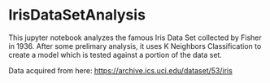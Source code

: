 # IrisDataSetAnalysis
This jupyter notebook analyzes the famous Iris Data Set collected by Fisher in 1936. After some prelimary analysis, it uses K Neighbors Classification to create a model which is tested against a portion of the data set.

Data acquired from here: https://archive.ics.uci.edu/dataset/53/iris


